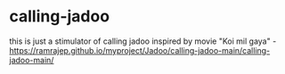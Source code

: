 # calling-jadoo

this is just a stimulator of calling jadoo inspired by movie "Koi mil gaya" -https://ramrajep.github.io/myproject/Jadoo/calling-jadoo-main/calling-jadoo-main/

